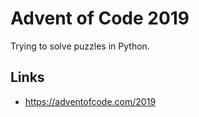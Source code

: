 # Advent of Code 2019

Trying to solve puzzles in Python.

## Links

- https://adventofcode.com/2019